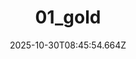 ---
title: "01_gold"
description: ""
image: "/uploads/photos/1761813954659-01_gold.webp"
display: "/uploads/photos/1761813954659-01_gold-display.webp"
thumbnail: "/uploads/photos/1761813954659-01_gold-thumb.webp"
width: 6000
height: 4000
featured: false
date: 2025-10-30T08:45:54.664Z
order: 0
---